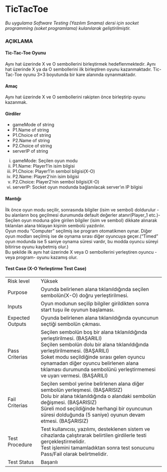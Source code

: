 # TicTacToe
*Bu uygulama Software Testing (Yazılım Sınama) dersi için socket programming (soket programlama) kulanılarak geliştirilmiştir.*

### AÇIKLAMA
#### Tic-Tac-Toe Oyunu
Aynı hat üzerinde X ve O sembollerini birleştirmek hedeflenmektedir. Aynı hat üzerinde X ya da O sembollerini ilk birleştiren oyunu kazanmaktadır. Tic-Tac-Toe oyunu 3×3 boyutunda bir kare alanında oynanmaktadır.
#### Amaç
Aynı hat üzerinde X ve O sembollerini rakipten önce birleştirip oyunu kazanmak.
#### Girdiler
<ul>
<li>gameMode of string
<li>P1.Name of string
<li>P1.Choice of string
<li>P2.Name of string
<li>P2.Choice of string
<li>serverIP of string
</ul><ol type="i">
<li>gameMode: Seçilen oyun modu
<li>P1.Name: Player1’in isim bilgisi
<li>P1.Choice: Player1’in sembol bilgisi(X-O)
<li>P2.Name: Player2’nin isim bilgisi
<li>P2.Choice: Player2’nin sembol bilgisi(X-O)
<li>serverIP: Socket oyun modunda bağlanılacak server’ın IP bilgisi
</ol>

#### Mantığı
İlk önce oyun modu seçilir, sonrasında bilgiler (isim ve sembol) doldurulur -bu alanların boş geçilmesi durumunda default değerler atanır(Player_1 etc.)- 
</br>Seçilen oyun moduna göre girilen bilgiler (isim ve sembol) dikkate alınarak tıklanılan alana tıklayan kişinin sembolü yazdırılır.
</br>Oyun modu “Computer” seçilmiş ise program otomatikmen oynar. Diğer oyun modları seçilmiş ise de oynama sırası diğer oyuncuya geçer.(“Timed” oyun modunda ise 5 saniye oynama süresi vardır, bu modda oyuncu süreyi bitirirse oyunu kaybetmiş olur.)
</br>Bu şekilde ilk aynı hat üzerinde X veya O sembollerini yerleştiren oyuncu -veya program- oyunu kazamış olur.

#### Test Case (X-O Yerleştirme Test Case)
<table style="width:100%">
  <tr>
    <td>Risk level</td>
    <td>Yüksek</td>
  </tr>
    <tr>
    <td>Purpose</td>
    <td>Oyunda belirlenen alana tıklanıldığında seçilen sembolün(X-O) doğru yerleştirilmesi.</td>
  </tr>
    <tr>
    <td>Inputs</td>
    <td>Oyun modunun seçilip bilgiler girildikten sonra start tuşu ile oyunun başlaması.</td>
  </tr>
    <tr>
    <td>Expected Outputs</td>
    <td>Oyunda belirlenen alana tıklanıldığında oyuncunun seçtiği sembolün çıkması.</td>
  </tr>
    <tr>
    <td>Pass Criterias</td>
    <td>Seçilen sembolün boş bir alana tıklanıldığında yerleştirilmesi. (BAŞARILI) </br>Seçilen sembolün dolu bir alana tıklanıldığında yerleştirilmemesi. (BAŞARILI) </br>Soket modu seçildiğinde sırası gelen oyuncu oynamadan diğer oyuncu belirlenen alana tıklaması durumunda sembolünü yerleştirmemesi ve uyarı vermesi. (BAŞARILI)</td>
  </tr>
    <tr>
    <td>Fail Criterias</td>
    <td>Seçilen sembol yerine belirlenen alana diğer sembolün yerleşmesi. (BAŞARISIZ) </br>Dolu bir alana tıklanıldığında o alandaki sembolün değişmesi. (BAŞARISIZ) </br>Süreli mod seçildiğinde herhangi bir oyuncunun süresi dolduğunda (5 saniye) oyunun devam etmesi. (BAŞARISIZ)</td>
  </tr>
    <tr>
    <td>Test Procedure</td>
    <td>Test kullanıcısı, yazılımı, desteklenen sistem ve cihazlarda çalıştırarak belirtilen girdilerle testi gerçekleştirmelidir. </br>Test işlemini tamamladıktan sonra test sonucunu Pass/Fail olarak belirtmelidir.</td>
  </tr>
    <tr>
    <td>Test Status</td>
    <td>Başarılı</td>
  </tr>
</table>

